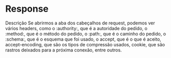 # Response

Descrição
Se abrirmos a aba dos cabeçalhos de request, podemos ver vários headers, como o :authority:, que é a autoridade do pedido, o :method:, que é o método do pedido, o :path:, que é o caminho do pedido, o :schema:, que é o esquema que foi usado, o accept, que é o que é aceito, accept-encoding, que são os tipos de compressão usados, cookie, que são rastros deixados para a próxima conexão, entre outros.